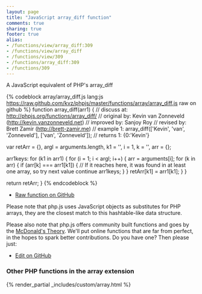 ```yaml
---
layout: page
title: "JavaScript array_diff function"
comments: true
sharing: true
footer: true
alias:
- /functions/view/array_diff:309
- /functions/view/array_diff
- /functions/view/309
- /functions/array_diff:309
- /functions/309
---
```

<!-- Generated by Rakefile:build -->
A JavaScript equivalent of PHP's array_diff

{% codeblock array/array_diff.js lang:js https://raw.github.com/kvz/phpjs/master/functions/array/array_diff.js raw on github %}
function array_diff(arr1) {
  //  discuss at: http://phpjs.org/functions/array_diff/
  // original by: Kevin van Zonneveld (http://kevin.vanzonneveld.net)
  // improved by: Sanjoy Roy
  //  revised by: Brett Zamir (http://brett-zamir.me)
  //   example 1: array_diff(['Kevin', 'van', 'Zonneveld'], ['van', 'Zonneveld']);
  //   returns 1: {0:'Kevin'}

  var retArr = {},
    argl = arguments.length,
    k1 = '',
    i = 1,
    k = '',
    arr = {};

  arr1keys: for (k1 in arr1) {
    for (i = 1; i < argl; i++) {
      arr = arguments[i];
      for (k in arr) {
        if (arr[k] === arr1[k1]) {
          // If it reaches here, it was found in at least one array, so try next value
          continue arr1keys;
        }
      }
      retArr[k1] = arr1[k1];
    }
  }

  return retArr;
}
{% endcodeblock %}

 - [Raw function on GitHub](https://github.com/kvz/phpjs/blob/master/functions/array/array_diff.js)

Please note that php.js uses JavaScript objects as substitutes for PHP arrays, they are 
the closest match to this hashtable-like data structure. 

Please also note that php.js offers community built functions and goes by the 
[McDonald's Theory](https://medium.com/what-i-learned-building/9216e1c9da7d). We'll put online 
functions that are far from perfect, in the hopes to spark better contributions. 
Do you have one? Then please just: 

 - [Edit on GitHub](https://github.com/kvz/phpjs/edit/master/functions/array/array_diff.js)


### Other PHP functions in the array extension
{% render_partial _includes/custom/array.html %}
